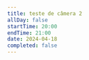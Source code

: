 ```yaml
---
title: teste de câmera 2
allDay: false
startTime: 20:00
endTime: 21:00
date: 2024-04-18
completed: false
---
```

